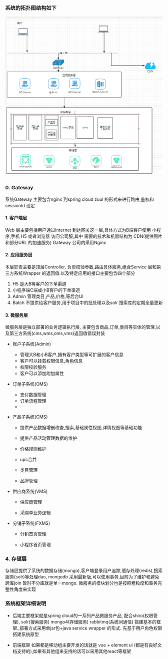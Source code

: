 ### 系统的拓扑图结构如下

![](/assets/artifact.png)

### 0. Gateway

系统Gateway 主要包含nginx 到spring cloud zuul 的形式来进行路由,鉴权和sessionId 设定

#### 1. 客户端层

Web 层主要包括用户通过Internet 到达网关这一层,具体方式为B端客户使用 小程序,手机 H5 或者浏览器 访问公司服,其中 需要的技术和机器结构为 CDN\(提供图片和部分URL 的加速服务\) Gateway 公司内采用Nginx

#### 2. 应用服务层

本层职责主要是顶层Controller, 负责校验参数,路由具体服务,组合Service 层和第三方系统Wrapper 的返回值.以及特定应用的接口主要包含四个部分

1. H5 是大B等客户的下单渠道
2. 小程序端C端或小B客户的下单渠道
3. Admin 管理类目,产品,价格,等后台UI
4. Batch 不提供给客户服务,用于项目中的批处理以及solr 搜索库的定期全量更新

#### 3. 微服务层

微服务层是独立部署的业务逻辑执行层, 主要包含商品,订单,类目等实体的管理,以及第三方系统\(cms,wms,oms,vms\)返回值错误封装

* 账户子系统\(Admin\)

  * 管理大B和小B客户,拥有客户类型等可扩展的客户信息
  * 客户可以挂载权限信息,角色信息
  * 权限校验服务
  * 客户可以添加附加属性

* 订单子系统\(OMS\)

  * 支付数据管理
  * 订单流程管理
  * 

* 产品子系统\(CMS\)

  * 提供产品数据增删改查,搜索,基础属性视图,详情视图等基础功能

  * 提供产品活动管理数据的维护

  * 价格规则维护

  * upc合并

  * 类目管理

  * 品牌管理

* 供应商系统\(VMS\)

  * 供应商管理

  * 采购单业务逻辑

* 分销子系统\(FXMS\)

  * 分销首页管理

  * 小程序首页管理

### 4. 存储层

存储层提供了系统的数据存储\(mongo\),客户端登录用户追踪,缓存处理\(redis\),搜索服务\(solr\)等处理dao,  mongodb 采用最新版,可以使用事务,目前为了维护和避免跨库join 暂时不分库就是单一mongo. 微服务的模块划分也是按照粗粒度和事务完整性角度来实现

### 系统框架详细说明

* 后端主要框架就是spring cloud的一系列产品微服务产品, 配合shiro\(权限管理\), solr\(搜索服务\) mongo4\(存储服务\) rabbitmq\(系统间通信\) 搭建基本的框架.,部署方式采用单jar包+java service wrapper 的形式. 先基于用户角色权限搭建系统原型

* 前端框架 如果都是移动组主要开发的话就是 vue + element ui \(都是有良好文档支持的\),如果有其他组来支持的话可以采用其他react等框架



